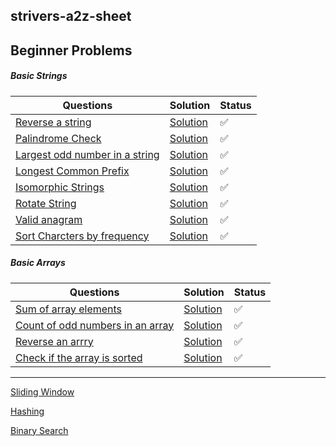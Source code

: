 ## strivers-a2z-sheet

## Beginner Problems

##### Basic Strings

| Questions                                                                                                                        | Solution                                                                                                                                      | Status |
| -------------------------------------------------------------------------------------------------------------------------------- | --------------------------------------------------------------------------------------------------------------------------------------------- | ------ |
| [Reverse a string](https://leetcode.com/problems/reverse-string/description/)                                                    | [Solution](https://github.com/SuvadeepMukherjee/dsa-to-do-sheet/blob/main/Beginner%20Problems/Basic%20Strings/reverse-string.js)              | ✅     |
| [Palindrome Check](https://takeuforward.org/plus/data-structures-and-algorithm/beginner-problems/basic-strings/palindrome-check) | [Solution](https://github.com/SuvadeepMukherjee/dsa-to-do-sheet/blob/main/Beginner%20Problems/Basic%20Strings/palindrome-check.js)            | ✅     |
| [Largest odd number in a string ](https://leetcode.com/problems/largest-odd-number-in-string/description/)                       | [Solution](https://github.com/SuvadeepMukherjee/dsa-to-do-sheet/blob/main/Beginner%20Problems/Basic%20Strings/largest-odd-number.js)          | ✅     |
| [Longest Common Prefix](https://leetcode.com/problems/longest-common-prefix/description/)                                        | [Solution](https://github.com/SuvadeepMukherjee/dsa-to-do-sheet/blob/main/Beginner%20Problems/Basic%20Strings/largest-common-prefix.js)       | ✅     |
| [Isomorphic Strings](https://leetcode.com/problems/isomorphic-strings/description/)                                              | [Solution](https://github.com/SuvadeepMukherjee/dsa-to-do-sheet/blob/main/Beginner%20Problems/Basic%20Strings/isomorphic-strings.js)          | ✅     |
| [Rotate String](https://leetcode.com/problems/rotate-string/description/)                                                        | [Solution](https://github.com/SuvadeepMukherjee/dsa-to-do-sheet/blob/main/Beginner%20Problems/Basic%20Strings/rotate-sring.js)                | ✅     |
| [Valid anagram](https://leetcode.com/problems/valid-anagram/description/)                                                        | [Solution](https://github.com/SuvadeepMukherjee/dsa-to-do-sheet/blob/main/Beginner%20Problems/Basic%20Strings/valid-anagram.js)               | ✅     |
| [Sort Charcters by frequency](https://leetcode.com/problems/sort-characters-by-frequency/description/)                           | [Solution](https://github.com/SuvadeepMukherjee/dsa-to-do-sheet/blob/main/Beginner%20Problems/Basic%20Strings/sort-charcters-by-frequency.js) | ✅     |

##### Basic Arrays

| Questions                                                                                                                                                                | Solution                                                                                                                                          | Status |
| ------------------------------------------------------------------------------------------------------------------------------------------------------------------------ | ------------------------------------------------------------------------------------------------------------------------------------------------- | ------ |
| [Sum of array elements](https://takeuforward.org/plus/data-structures-and-algorithm/beginner-problems/basic-arrays/sum-of-array-elements)                                | [Solution](https://github.com/SuvadeepMukherjee/dsa-to-do-sheet/blob/main/Beginner%20Problems/Basic%20Arrays/sum-of-array-elements.js)            | ✅     |
| [Count of odd numbers in an array](https://takeuforward.org/plus/data-structures-and-algorithm/beginner-problems/basic-arrays/count-of-odd-numbers-in-array/submissions) | [Solution](https://github.com/SuvadeepMukherjee/dsa-to-do-sheet/blob/main/Beginner%20Problems/Basic%20Arrays/count-of-odd-numbers-in-an-array.js) | ✅     |
| [Reverse an arrry](https://takeuforward.org/plus/data-structures-and-algorithm/beginner-problems/basic-arrays/reverse-an-array)                                          | [Solution]()                                                                                                                                      | ✅     |
| [Check if the array is sorted](https://takeuforward.org/plus/data-structures-and-algorithm/beginner-problems/basic-arrays/check-if-the-array-is-sorted)                  | [Solution](https://github.com/SuvadeepMukherjee/dsa-to-do-sheet/blob/main/Beginner%20Problems/Basic%20Arrays/check-if-array-is-sorted.js)         | ✅     |

---

[Sliding Window](https://github.com/SuvadeepMukherjee/dsa-to-do-sheet/blob/main/Sliding%20Window/sliding-window-readme.md)

[Hashing]()

[Binary Search]()
